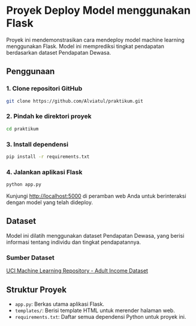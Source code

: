 # Proyek Deploy Model menggunakan Flask

Proyek ini mendemonstrasikan cara mendeploy model machine learning menggunakan Flask. Model ini memprediksi tingkat pendapatan berdasarkan dataset Pendapatan Dewasa.

## Penggunaan

### 1. Clone repositori GitHub

```bash
git clone https://github.com/Alviatul/praktikum.git
```

### 2. Pindah ke direktori proyek

```bash
cd praktikum
```

### 3. Install dependensi

```bash
pip install -r requirements.txt
```

### 4. Jalankan aplikasi Flask

```bash
python app.py
```

Kunjungi [http://localhost:5000](http://localhost:5000) di peramban web Anda untuk berinteraksi dengan model yang telah dideploy.

## Dataset

Model ini dilatih menggunakan dataset Pendapatan Dewasa, yang berisi informasi tentang individu dan tingkat pendapatannya.

### Sumber Dataset

[UCI Machine Learning Repository - Adult Income Dataset](https://archive.ics.uci.edu/ml/datasets/adult)

## Struktur Proyek

- `app.py`: Berkas utama aplikasi Flask.
- `templates/`: Berisi template HTML untuk merender halaman web.
- `requirements.txt`: Daftar semua dependensi Python untuk proyek ini.